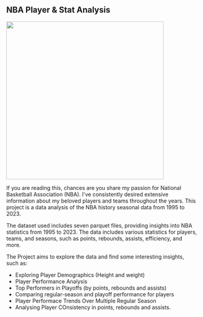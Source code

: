 ##  NBA Player & Stat Analysis

<a href="https://mir-s3-cdn-cf.behance.net/project_modules/fs/4d5eff110067671.5fe2dc3dd50e1.jpg"><img height="415" src="https://mir-s3-cdn-cf.behance.net/project_modules/fs/4d5eff110067671.5fe2dc3dd50e1.jpg"></a>

If you are reading this, chances are you share my passion for National Basketball Association (NBA). I've consistently desired extensive information about my beloved players and teams throughout the years. This project is a data analysis of the NBA history seasonal data from 1995 to 2023. 

The dataset used includes seven parquet files, providing insights into NBA statistics from 1995 to 2023.
The data includes various statistics for players, teams, and seasons, such as points, rebounds, assists, efficiency, and more.

The Project aims to explore the data and find some interesting insights, such as:
- Exploring Player Demographics (Height and weight)
- Player Performance Analysis
- Top Performers in Playoffs (by points, rebounds and assists)
- Comparing regular-season and playoff performance for players
- Player Performace Trends Over Multiple Regular Season
- Analysing Player COnsistency in points, rebounds and assists. 